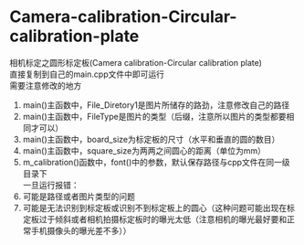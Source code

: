 # Camera-calibration-Circular-calibration-plate  
相机标定之圆形标定板(Camera calibration-Circular calibration plate)   
直接复制到自己的main.cpp文件中即可运行  
需要注意修改的地方
1. main()主函数中，File_Diretory1是图片所储存的路劲，注意修改自己的路径  
2. main()主函数中，FileType是图片的类型（后缀，注意所以图片的类型都要相同才可以）  
3. main()主函数中，board_size为标定板的尺寸（水平和垂直的圆的数目）  
4. main()主函数中，square_size为两两之间圆心的距离（单位为mm）  
5. m_calibration()函数中，font()中的参数，默认保存路径与cpp文件在同一级目录下  
一旦运行报错：  
1. 可能是路径或者图片类型的问题  
2. 可能是无法识别到标定板或识别不到标定板上的圆心（这种问题可能出现在标定板过于倾斜或者相机拍摄标定板时的曝光太低（注意相机的曝光最好要和正常手机摄像头的曝光差不多）） 
